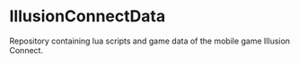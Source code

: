 # IllusionConnectData
Repository containing lua scripts and game data of the mobile game Illusion Connect.
